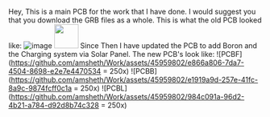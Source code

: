 Hey, This is a main PCB for the work that I have done.
I would suggest you that you download the GRB files as a whole. This is what the old PCB looked like:
![image](https://user-images.githubusercontent.com/45959802/211195725-e7094c48-b94b-49dc-b3df-4082b863f839.png)
<img src="https://user-images.githubusercontent.com/45959802/211195725-e7094c48-b94b-49dc-b3df-4082b863f839.png" width="48">
Since Then I have updated the PCB to add Boron and the Charging system via Solar Panel. The new PCB's look like:
![PCBF](https://github.com/amsheth/Work/assets/45959802/e866a806-7da7-4504-8698-e2e7e4470534 = 250x)
![PCBB](https://github.com/amsheth/Work/assets/45959802/e1919a9d-257e-41fc-8a9c-9874fcff0c1a = 250x)
![PCBL](https://github.com/amsheth/Work/assets/45959802/984c091a-96d2-4b21-a784-d92d8b74c328 = 250x)
